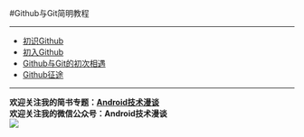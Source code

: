 #Github与Git简明教程  
***  
- [初识Github](https://github.com/lavor-zl/Github-Git/blob/master/初识Github.md)  
- [初入Github](https://github.com/lavor-zl/Github-Git/blob/master/初入Github.md)  
- [Github与Git的初次相遇](https://github.com/lavor-zl/Github-Git/blob/master/Github与Git的初次相遇.md)  
- [Github征途](https://github.com/lavor-zl/Github-Git/blob/master/Github征途.md)  






***  
**欢迎关注我的简书专题：[Android技术漫谈](http://www.jianshu.com/collection/4833a48d1cb2)**  
**欢迎关注我的微信公众号：Android技术漫谈**  
![](http://i.imgur.com/u75x3BP.jpg)  